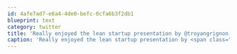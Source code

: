 ```yaml
---
id: 4afe7ad7-e6a4-4de0-befc-0cfa6b3f2db1
blueprint: text
category: twitter
title: 'Really enjoyed the lean startup presentation by @troyangrignon. Thanks to @ORIC_Kelowna for bringing this series to the Okanagan'
caption: 'Really enjoyed the lean startup presentation by <span class="username username_linked">@<a href="https://twitter.com/troyangrignon" title="Troy Angrignon">troyangrignon</a></span>. Thanks to @ORIC_Kelowna for bringing this series to the Okanagan'
---
```

